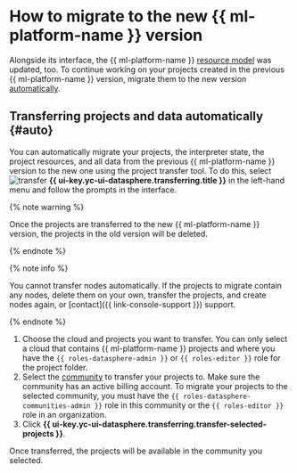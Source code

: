 # How to migrate to the new {{ ml-platform-name }} version

Alongside its interface, the {{ ml-platform-name }} [resource model](../concepts/resource-model.md) was updated, too. To continue working on your projects created in the previous {{ ml-platform-name }} version, migrate them to the new version [automatically](#auto).

## Transferring projects and data automatically {#auto}

You can automatically migrate your projects, the interpreter state, the project resources, and all data from the previous {{ ml-platform-name }} version to the new one using the project transfer tool. To do this, select ![transfer](../../_assets/console-icons/folder-arrow-right.svg) **{{ ui-key.yc-ui-datasphere.transferring.title }}** in the left-hand menu and follow the prompts in the interface.

{% note warning %}

Once the projects are transferred to the new {{ ml-platform-name }} version, the projects in the old version will be deleted.

{% endnote %}

{% note info %}

You cannot transfer nodes automatically. If the projects to migrate contain any nodes, delete them on your own, transfer the projects, and create nodes again, or [contact]({{ link-console-support }}) support.

{% endnote %}

1. Choose the cloud and projects you want to transfer. You can only select a cloud that contains {{ ml-platform-name }} projects and where you have the `{{ roles-datasphere-admin }}` or `{{ roles-editor }}` role for the project folder.
1. Select the [community](../concepts/community.md) to transfer your projects to. Make sure the community has an active billing account. To migrate your projects to the selected community, you must have the `{{ roles-datasphere-communities-admin }}` role in this community or the `{{ roles-editor }}` role in an organization.
1. Click **{{ ui-key.yc-ui-datasphere.transferring.transfer-selected-projects }}**.

Once transferred, the projects will be available in the community you selected.
